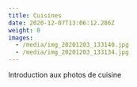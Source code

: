 ```yaml
---
title: Cuisines
date: 2020-12-07T13:06:12.286Z
weight: 0
images:
  - /media/img_20201203_133140.jpg
  - /media/img_20201203_133134.jpg
---
```


Introduction aux photos de cuisine
